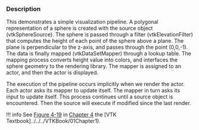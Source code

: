 ### Description

This demonstrates a simple visualization pipeline. A polygonal representation of a sphere is created with the source object (vtkSphereSource). The sphere is passed through a filter (vtkElevationFilter) that computes the height of each point of the sphere above a plane. The plane is perpendicular to the z-axis, and passes through the point (0,0,-1). The data is finally mapped (vtkDataSetMapper) through a lookup table. The mapping process converts height value into colors, and interfaces the sphere geometry to the rendering library. The mapper is assigned to an actor, and then the actor is displayed.

The execution of the pipeline occurs implicitly when we render the actor. Each actor asks its mapper to update itself. The mapper in turn asks its input to update itself. This process continues until a source object is encountered. Then the source will execute if modified since the last render.

!!! info
    See [Figure 4-19](../../../VTKBook/04Chapter4/#Figure%204-19) in [Chapter 4](../../../VTKBook/04Chapter4) the [VTK Textbook]../../../VTKBook/01Chapter1).
